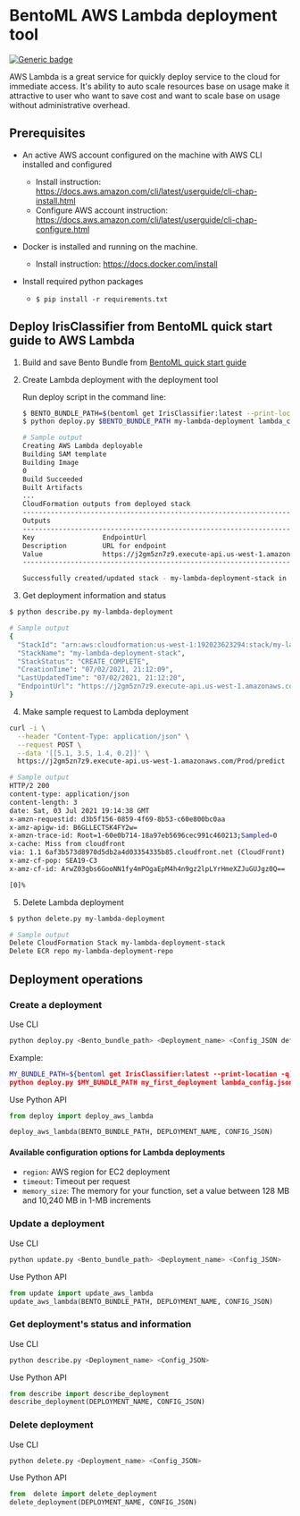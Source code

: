 # BentoML AWS Lambda deployment tool

[![Generic badge](https://img.shields.io/badge/Release-Alpha-<COLOR>.svg)](https://shields.io/)

AWS Lambda is a great service for quickly deploy service to the cloud for immediate
access. It's ability to auto scale resources base on usage make it attractive to
user who want to save cost and want to scale base on usage without administrative overhead.

## Prerequisites

- An active AWS account configured on the machine with AWS CLI installed and configured
    - Install instruction: https://docs.aws.amazon.com/cli/latest/userguide/cli-chap-install.html
    - Configure AWS account instruction: https://docs.aws.amazon.com/cli/latest/userguide/cli-chap-configure.html
- Docker is installed and running on the machine.
    - Install instruction: https://docs.docker.com/install

- Install required python packages
    - `$ pip install -r requirements.txt`


## Deploy IrisClassifier from BentoML quick start guide to AWS Lambda

1. Build and save Bento Bundle from [BentoML quick start guide](https://github.com/bentoml/BentoML/blob/master/guides/quick-start/bentoml-quick-start-guide.ipynb)

2. Create Lambda  deployment with the deployment tool

    Run deploy script in the command line:

    ```bash
    $ BENTO_BUNDLE_PATH=$(bentoml get IrisClassifier:latest --print-location -q)
    $ python deploy.py $BENTO_BUNDLE_PATH my-lambda-deployment lambda_config.json

    # Sample output
    Creating AWS Lambda deployable
    Building SAM template
    Building Image
    0
    Build Succeeded
    Built Artifacts
    ...
    CloudFormation outputs from deployed stack
    -------------------------------------------------------------------------------------------------
    Outputs
    -------------------------------------------------------------------------------------------------
    Key                 EndpointUrl
    Description         URL for endpoint
    Value               https://j2gm5zn7z9.execute-api.us-west-1.amazonaws.com/Prod
    -------------------------------------------------------------------------------------------------

    Successfully created/updated stack - my-lambda-deployment-stack in us-west-1

3. Get deployment information and status

```bash
$ python describe.py my-lambda-deployment

# Sample output
{
  "StackId": "arn:aws:cloudformation:us-west-1:192023623294:stack/my-lambda-deployment-stack/29c15040-db7a-11eb-a721-028d528946df",
  "StackName": "my-lambda-deployment-stack",
  "StackStatus": "CREATE_COMPLETE",
  "CreationTime": "07/02/2021, 21:12:09",
  "LastUpdatedTime": "07/02/2021, 21:12:20",
  "EndpointUrl": "https://j2gm5zn7z9.execute-api.us-west-1.amazonaws.com/Prod"
}
```

4. Make sample request to Lambda deployment

```bash
curl -i \
  --header "Content-Type: application/json" \
  --request POST \
  --data '[[5.1, 3.5, 1.4, 0.2]]' \
  https://j2gm5zn7z9.execute-api.us-west-1.amazonaws.com/Prod/predict

# Sample output
HTTP/2 200
content-type: application/json
content-length: 3
date: Sat, 03 Jul 2021 19:14:38 GMT
x-amzn-requestid: d3b5f156-0859-4f69-8b53-c60e800bc0aa
x-amz-apigw-id: B6GLLECTSK4FY2w=
x-amzn-trace-id: Root=1-60e0b714-18a97eb5696cec991c460213;Sampled=0
x-cache: Miss from cloudfront
via: 1.1 6af3b573d8970d5db2a4d03354335b85.cloudfront.net (CloudFront)
x-amz-cf-pop: SEA19-C3
x-amz-cf-id: ArwZ03gbs6GooNN1fy4mPOgaEpM4h4n9gz2lpLYrHmeXZJuGUJgz0Q==

[0]%
```

5. Delete Lambda deployment

```bash
$ python delete.py my-lambda-deployment

# Sample output
Delete CloudFormation Stack my-lambda-deployment-stack
Delete ECR repo my-lambda-deployment-repo
```

## Deployment operations

### Create a deployment

Use CLI

```bash
python deploy.py <Bento_bundle_path> <Deployment_name> <Config_JSON default is lambda_config.json>
```

Example:

```bash
MY_BUNDLE_PATH=${bentoml get IrisClassifier:latest --print-location -q)
python deploy.py $MY_BUNDLE_PATH my_first_deployment lambda_config.json
```

Use Python API

```python
from deploy import deploy_aws_lambda

deploy_aws_lambda(BENTO_BUNDLE_PATH, DEPLOYMENT_NAME, CONFIG_JSON)
```

#### Available configuration options for Lambda deployments

* `region`: AWS region for EC2 deployment
* `timeout`: Timeout per request
* `memory_size`: The memory for your function, set a value between 128 MB and 10,240 MB in 1-MB increments

### Update a deployment

Use CLI

```bash
python update.py <Bento_bundle_path> <Deployment_name> <Config_JSON>
```

Use Python API

```python
from update import update_aws_lambda
update_aws_lambda(BENTO_BUNDLE_PATH, DEPLOYMENT_NAME, CONFIG_JSON)
```

### Get deployment's status and information

Use CLI

```bash
python describe.py <Deployment_name> <Config_JSON>
```

Use Python API

```python
from describe import describe_deployment
describe_deployment(DEPLOYMENT_NAME, CONFIG_JSON)
```

### Delete deployment

Use CLI

```bash
python delete.py <Deployment_name> <Config_JSON>
```

Use Python API

```python
from  delete import delete_deployment
delete_deployment(DEPLOYMENT_NAME, CONFIG_JSON)
```